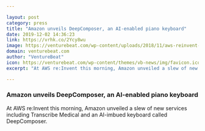 ```yaml
---

layout: post
category: press
title: "Amazon unveils DeepComposer, an AI-enabled piano keyboard"
date: 2019-12-02 14:36:23
link: https://vrhk.co/2Ycy8wu
image: https://venturebeat.com/wp-content/uploads/2018/11/aws-reinvent-e1571858296836.png?w=1200&strip=all
domain: venturebeat.com
author: "VentureBeat"
icon: https://venturebeat.com/wp-content/themes/vb-news/img/favicon.ico
excerpt: "At AWS re:Invent this morning, Amazon unveiled a slew of new services including Transcribe Medical and an AI-imbued keyboard called DeepComposer."

---
```


### Amazon unveils DeepComposer, an AI-enabled piano keyboard

At AWS re:Invent this morning, Amazon unveiled a slew of new services including Transcribe Medical and an AI-imbued keyboard called DeepComposer.